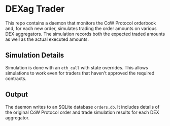 # DEXag Trader

This repo contains a daemon that monitors the CoW Protocol orderbook and, for each new order, simulates trading the order amounts on various DEX aggregators.
The simulation records both the expected traded amounts as well as the actual executed amounts.

## Simulation Details

Simulation is done with an `eth_call` with state overrides.
This allows simulations to work even for traders that haven't approved the required contracts.

## Output

The daemon writes to an SQLite database `orders.db`.
It includes details of the original CoW Protocol order and trade simulation results for each DEX aggregator.
